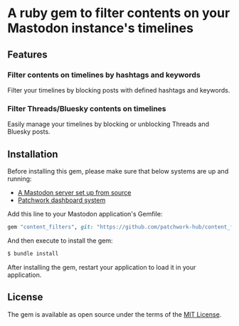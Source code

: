 # A ruby gem to filter contents on your Mastodon instance's timelines

## Features

### Filter contents on timelines by hashtags and keywords
Filter your timelines by blocking posts with defined hashtags and keywords.


### Filter Threads/Bluesky contents on timelines
Easily manage your timelines by blocking or unblocking Threads and Bluesky posts.

## Installation

Before installing this gem, please make sure that below systems are up and running:
- [A Mastodon server set up from source](https://docs.joinmastodon.org/admin/install/)
- [Patchwork dashboard system](https://github.com/patchwork-hub/patchwork_dashboard/blob/main/README.md)

Add this line to your Mastodon application's Gemfile:

```ruby
gem "content_filters", git: "https://github.com/patchwork-hub/content_filters"
```

And then execute to install the gem:
```bash
$ bundle install
```

After installing the gem, restart your application to load it in your application.

## License
The gem is available as open source under the terms of the [MIT License](https://opensource.org/licenses/MIT).
